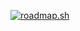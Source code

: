 [![roadmap.sh](https://roadmap.sh/card/tall/6684b38e1fed2580f1491334?variant=dark)](https://roadmap.sh)
